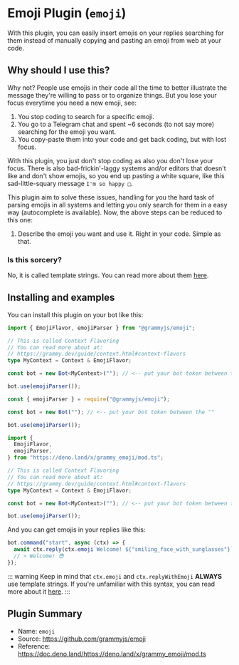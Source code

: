 # Emoji Plugin (`emoji`)

With this plugin, you can easily insert emojis on your replies searching for them instead of manually copying and pasting an emoji from web at your code.

## Why should I use this?

Why not? People use emojis in their code all the time to better illustrate the message they're willing to pass or to organize things. But you lose your focus everytime you need a new emoji, see:

1. You stop coding to search for a specific emoji.
2. You go to a Telegram chat and spent ~6 seconds (to not say more) searching for the emoji you want.
3. You copy-paste them into your code and get back coding, but with lost focus.

With this plugin, you just don't stop coding as also you don't lose your focus. There is also bad-frickin'-laggy systems and/or editors that doesn't like and don't show emojis, so you end up pasting a white square, like this sad-little-squary message `I'm so happy □`.

This plugin aim to solve these issues, handling for you the hard task of parsing emojis in all systems and letting you only search for them in a easy way (autocomplete is available). Now, the above steps can be reduced to this one:

1. Describe the emoji you want and use it. Right in your code. Simple as that.

### Is this sorcery?

No, it is called template strings. You can read more about them [here](https://developer.mozilla.org/en-US/docs/Web/JavaScript/Reference/Template_literals).

## Installing and examples

You can install this plugin on your bot like this:

<CodeGroup>
  <CodeGroupItem title="TypeScript" active>

```ts
import { EmojiFlavor, emojiParser } from "@grammyjs/emoji";

// This is called Context Flavoring
// You can read more about at:
// https://grammy.dev/guide/context.html#context-flavors
type MyContext = Context & EmojiFlavor;

const bot = new Bot<MyContext>(""); // <-- put your bot token between the ""

bot.use(emojiParser());
```

</CodeGroupItem>
  <CodeGroupItem title="JavaScript">

```js
const { emojiParser } = require("@grammyjs/emoji");

const bot = new Bot(""); // <-- put your bot token between the ""

bot.use(emojiParser());
```

</CodeGroupItem>
  <CodeGroupItem title="Deno">

```ts
import {
  EmojiFlavor,
  emojiParser,
} from "https://deno.land/x/grammy_emoji/mod.ts";

// This is called Context Flavoring
// You can read more about at:
// https://grammy.dev/guide/context.html#context-flavors
type MyContext = Context & EmojiFlavor;

const bot = new Bot<MyContext>(""); // <-- put your bot token between the ""

bot.use(emojiParser());
```

</CodeGroupItem>
</CodeGroup>

And you can get emojis in your replies like this:

```js
bot.command("start", async (ctx) => {
  await ctx.reply(ctx.emoji`Welcome! ${"smiling_face_with_sunglasses"}`);
  // > Welcome! 😎
});
```

::: warning Keep in mind that
`ctx.emoji` and `ctx.replyWithEmoji` **ALWAYS** use template strings. If you're unfamiliar with this syntax, you can read more about it [here](https://developer.mozilla.org/en-US/docs/Web/JavaScript/Reference/Template_literals).
:::

## Plugin Summary

- Name: `emoji`
- Source: <https://github.com/grammyjs/emoji>
- Reference: <https://doc.deno.land/https://deno.land/x/grammy_emoji/mod.ts>
